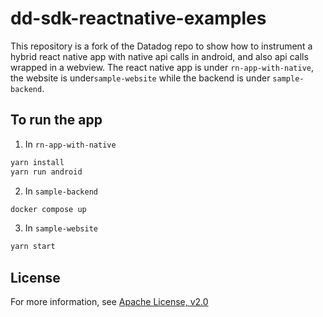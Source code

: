 # dd-sdk-reactnative-examples

This repository is a fork of the Datadog repo to show how to instrument a hybrid react native app with native api calls in android, and also api calls wrapped in a webview. The react native app is under `rn-app-with-native`, the website is under`sample-website` while the backend is under `sample-backend`.

## To run the app
1. In `rn-app-with-native`
```sh
yarn install
yarn run android
```

2. In `sample-backend`
```sh
docker compose up
```

3. In `sample-website`
```sh
yarn start
```

## License

For more information, see [Apache License, v2.0](LICENSE)

[1]: https://github.com/DataDog/dd-sdk-reactnative
[2]: https://reactnavigation.org/
